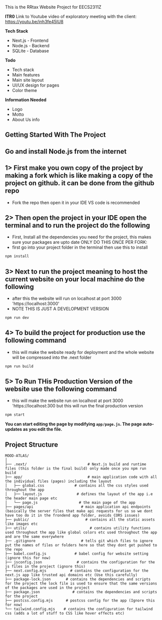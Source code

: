 This is the RRtax Website Project for EECS2311Z

**ITR0**
Link to Youtube video of exploratory meeting with the client: https://youtu.be/inh3fe45IU8

**Tech Stack**
- Next.js - Frontend
- Node.js - Backend
- SQLite - Database

**Todo**
- Tech stack
- Main features
- Main site layout
- UI/UX design for pages
- Color theme

**Information Needed**
- Logo
- Motto
- About Us info

## Getting Started With The Project
## Go and install Node.js from the internet

## 1> First make you own copy of the project by making a fork which is like making a copy of the project on github. it can be done from the github repo
- Fork the repo then open it in your IDE VS code is recommended

## 2> Then open the project in your IDE open the terminal and to run the project do the following
- First, Install all the dependencies you need for the project, this makes sure your packages are upto date ONLY DO THIS ONCE PER FORK:
- first go into your project folder in the terminal then use this to install
```bash
npm install
```

## 3> Next to run the project meaning to host the current website on your local machine do the following
- after this the website will run on localhost at port 3000 'https://localhost:3000'
- NOTE THIS IS JUST A DEVELOPMENT VERSION
```bash
npm run dev
```

## 4> To build the project for production use the following command
- this will make the website ready for deployment and the whole website will be compressed into the .next folder
```bash
npm run build
```

## 5> To Run THis Production Version of the website use the following command
- this will make the website run on localhost at port 3000 'https://localhost:300 but this will run the final production version
```bash
npm start
```

**You can start editing the page by modifying `app/page.js`. The page auto-updates as you edit the file.**

## Project Structure
```
MOOD-ATLAS/
│
├── .next/                            # Next.js build and runtime files (this folder is the final build) only made once you npm run build
├── app/                              # main application code with all the individual files (pages) including the layout
│   ├── global.css              # contains all the css styles used throughout the app
│   ├── layout.js                # defines the layout of the app i.e the header main page etc 
│   └── page.js                   # the main page of the app
├── pages/api                      # main application api endpoints (basically the server files that make api requests for us so we dont have too do it in the frondend app folder, avoids CORS issues)
├── public/                          # contains all the static assets like images etc                
├── utils/                             # contains utility functions used throughout the app like global colors etc used throughout the app and are the same everywhere
├── .gitignore                     # tells git which files to ignore put the names of files or folders here so that they dont get pushed to the repo
├── babel.config.js             # babel config for website setting (ignore this for now)
├── jsconfig.json                # contains the configuration for the js files in the project (ignore this)
├── next.config.mjs           # contains the configuration for the next.js app like trusted api domains etc (Use this carefully)
├── package-lock.json       # contains the dependencies and scripts for the project the lock file is used to ensure that the same versions of the packages are used in the project
├── package.json               # contains the dependencies and scripts for the project 
├── postcss.config.mjs      # postcss config for the app (Ignore this for now)
└── tailwind.config.mjs    # contains the configuration for tailwind css (adds a lot of stuff to CSS like hover effects etc)
```

